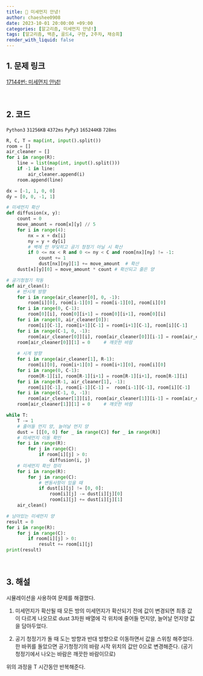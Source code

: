 ```yaml
---
title: 🐹 미세먼지 안녕!
author: chaeshee0908
date: 2023-10-01 20:00:00 +09:00
categories: [알고리즘, 미세먼지 안녕!]
tags: [알고리즘, 백준, 골드4, 구현, 2주차, 채승희]
render_with_liquid: false
---
```


## 1. 문제 링크

[17144번: 미세먼지 안녕!](https://www.acmicpc.net/problem/17144)

<br>

## 2. 코드

`Python3`  `31256KB`  `4372ms`
`PyPy3`  `165244KB`  `728ms`

```python
R, C, T = map(int, input().split())
room = []
air_cleaner = []
for i in range(R):
    line = list(map(int, input().split()))
    if -1 in line:
        air_cleaner.append(i)
    room.append(line)

dx = [-1, 1, 0, 0]
dy = [0, 0, -1, 1]

# 미세먼지 확산
def diffusion(x, y):
    count = 0
    move_amount = room[x][y] // 5
    for i in range(4):
        nx = x + dx[i]
        ny = y + dy[i]
        # 벽에 안 부딪히고 공기 청정기 아닐 시 확산
        if 0 <= nx < R and 0 <= ny < C and room[nx][ny] != -1:
            count += 1
            dust[nx][ny][1] += move_amount  # 확산
    dust[x][y][0] = move_amount * count # 확산되고 줄은 양

# 공기청정기 작동
def air_clean():
    # 반시계 방향 
    for i in range(air_cleaner[0], 0, -1):
        room[i][0], room[i-1][0] = room[i-1][0], room[i][0]
    for i in range(0, C-1):
        room[0][i], room[0][i+1] = room[0][i+1], room[0][i]
    for i in range(0, air_cleaner[0]):
        room[i][C-1], room[i+1][C-1] = room[i+1][C-1], room[i][C-1]
    for i in range(C-1, 0, -1):
        room[air_cleaner[0]][i], room[air_cleaner[0]][i-1] = room[air_cleaner[0]][i-1], room[air_cleaner[0]][i]
    room[air_cleaner[0]][1] = 0     # 깨끗한 바람
    
    # 시계 방향
    for i in range(air_cleaner[1], R-1):
        room[i][0], room[i+1][0] = room[i+1][0], room[i][0]
    for i in range(0, C-1):
        room[R-1][i], room[R-1][i+1] = room[R-1][i+1], room[R-1][i]
    for i in range(R-1, air_cleaner[1], -1):
        room[i][C-1], room[i-1][C-1] =  room[i-1][C-1], room[i][C-1]
    for i in range(C-1, 0, -1):
        room[air_cleaner[1]][i], room[air_cleaner[1]][i-1] = room[air_cleaner[1]][i-1], room[air_cleaner[1]][i]
    room[air_cleaner[1]][1] = 0     # 깨끗한 바람

while T:
    T -= 1
    # 줄어들 먼지 양, 늘어날 먼지 양
    dust = [[[0, 0] for _ in range(C)] for _ in range(R)]
    # 미세먼지 이동 확인
    for i in range(R):
        for j in range(C):
            if room[i][j] > 0:
                diffusion(i, j)
    # 미세먼지 확산 정리
    for i in range(R):
        for j in range(C):
            # 변동사항이 있을 때
            if dust[i][j] != [0, 0]:
                room[i][j] -= dust[i][j][0]
                room[i][j] += dust[i][j][1]
    air_clean()

# 남아있는 미세먼지 양
result = 0
for i in range(R):
    for j in range(C):
        if room[i][j] > 0:
            result += room[i][j]
print(result)

```

<br>

## 3. 해설
    
시뮬레이션을 사용하여 문제를 해결했다. 

1. 미세먼지가 확산될 때 모든 방의 미세먼지가 확산되기 전에 값이 변경되면 최종 값이 다르게 나오므로 dust 3차원 배열에 각 위치에 줄어들 먼지양, 늘어날 먼지양 값을 담아두었다.

2. 공기 청정기가 돌 때 도는 방향과 반대 방향으로 이동하면서 값을 스위칭 해주었다. 한 바퀴를 돌았으면 공기청정기의 바람 시작 위치의 값만 0으로 변경해준다. (공기 청정기에서 나오는 바람은 깨끗한 바람이므로)

위의 과정을 T 시간동안 반복해준다.
